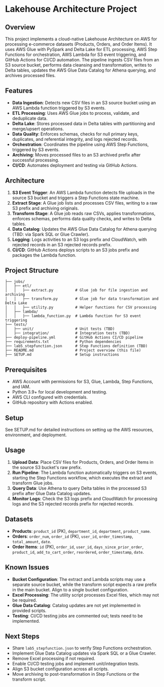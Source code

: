 # Lakehouse Architecture Project

## Overview

This project implements a cloud-native Lakehouse Architecture on AWS for processing e-commerce datasets (Products, Orders, and Order Items). It uses AWS Glue with PySpark and Delta Lake for ETL processing, AWS Step Functions for orchestration, AWS Lambda for S3 event triggering, and GitHub Actions for CI/CD automation. The pipeline ingests CSV files from an S3 source bucket, performs data cleansing and transformation, writes to Delta tables, updates the AWS Glue Data Catalog for Athena querying, and archives processed files.

## Features

- **Data Ingestion**: Detects new CSV files in an S3 source bucket using an AWS Lambda function triggered by S3 events.
- **ETL Processing**: Uses AWS Glue jobs to process, validate, and deduplicate data.
- **Delta Lake**: Stores processed data in Delta tables with partitioning and merge/upsert operations.
- **Data Quality**: Enforces schemas, checks for null primary keys, duplicates, and referential integrity, and logs rejected records.
- **Orchestration**: Coordinates the pipeline using AWS Step Functions, triggered by S3 events.
- **Archiving**: Moves processed files to an S3 archived prefix after successful processing.
- **CI/CD**: Automates deployment and testing via GitHub Actions.

## Architecture

1. **S3 Event Trigger**: An AWS Lambda function detects file uploads in the source S3 bucket and triggers a Step Functions state machine.
2. **Extract Stage**: A Glue job lists and processes CSV files, writing to a raw S3 prefix and archiving originals.
3. **Transform Stage**: A Glue job reads raw CSVs, applies transformations, enforces schemas, performs data quality checks, and writes to Delta tables.
4. **Data Catalog**: Updates the AWS Glue Data Catalog for Athena querying (TBD: via Spark SQL or Glue Crawler).
5. **Logging**: Logs activities to an S3 logs prefix and CloudWatch, with rejected records in an S3 rejected records prefix.
6. **CI/CD**: GitHub Actions deploys scripts to an S3 jobs prefix and packages the Lambda function.

## Project Structure

```
├── jobs/
│   ├── etl/
│   │   ├── extract.py          # Glue job for file ingestion and archiving
│   │   ├── transform.py        # Glue job for data transformation and Delta Lake
│   │   ├── utility.py          # Helper functions for CSV processing
│   ├── lambda/
│   │   ├── lambda_function.py  # Lambda function for S3 event triggering
├── tests/
│   ├── unit/                   # Unit tests (TBD)
│   ├── integration/            # Integration tests (TBD)
├── deploy-pipeline.yml         # GitHub Actions CI/CD pipeline
├── requirements.txt            # Python dependencies
├── lab5_stepfunction.json      # Step Functions definition (TBD)
├── README.md                   # Project overview (this file)
├── SETUP.md                    # Setup instructions
```

## Prerequisites

- AWS Account with permissions for S3, Glue, Lambda, Step Functions, and IAM.
- Python 3.9+ for local development and testing.
- AWS CLI configured with credentials.
- GitHub repository with Actions enabled.

## Setup

See SETUP.md for detailed instructions on setting up the AWS resources, environment, and deployment.

## Usage

1. **Upload Data**: Place CSV files for Products, Orders, and Order Items in the source S3 bucket's raw prefix.
2. **Run Pipeline**: The Lambda function automatically triggers on S3 events, starting the Step Functions workflow, which executes the extract and transform Glue jobs.
3. **Query Data**: Use Athena to query Delta tables in the processed S3 prefix after Glue Data Catalog updates.
4. **Monitor Logs**: Check the S3 logs prefix and CloudWatch for processing logs and the S3 rejected records prefix for rejected records.

## Datasets

- **Products**: `product_id` (PK), `department_id`, `department`, `product_name`.
- **Orders**: `order_num`, `order_id` (PK), `user_id`, `order_timestamp`, `total_amount`, `date`.
- **Order Items**: `id` (PK), `order_id`, `user_id`, `days_since_prior_order`, `product_id`, `add_to_cart_order`, `reordered`, `order_timestamp`, `date`.

## Known Issues

- **Bucket Configuration**: The extract and Lambda scripts may use a separate source bucket, while the transform script expects a raw prefix in the main bucket. Align to a single bucket configuration.
- **Excel Processing**: The utility script processes Excel files, which may not be required.
- **Glue Data Catalog**: Catalog updates are not yet implemented in provided scripts.
- **Testing**: CI/CD testing jobs are commented out; tests need to be implemented.

## Next Steps

- Share `lab5_stepfunction.json` to verify Step Functions orchestration.
- Implement Glue Data Catalog updates via Spark SQL or a Glue Crawler.
- Remove Excel processing if not required.
- Enable CI/CD testing jobs and implement unit/integration tests.
- Align S3 bucket configuration across all scripts.
- Move archiving to post-transformation in Step Functions or the transform script.

## 